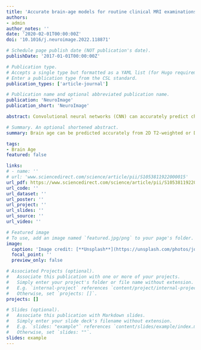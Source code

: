 ```yaml
---
title: 'Accurate brain‐age models for routine clinical MRI examinations'
authors:
- admin
author_notes: ''
date: '2020-02-01T00:00:00Z'
doi: '10.1016/j.neuroimage.2022.118871'

# Schedule page publish date (NOT publication's date).
publishDate: '2017-01-01T00:00:00Z'

# Publication type.
# Accepts a single type but formatted as a YAML list (for Hugo requirements).
# Enter a publication type from the CSL standard.
publication_types: ['article-journal']

# Publication name and optional abbreviated publication name.
publication: 'NeuroImage'
publication_short: 'NeuroImage'

abstract: Convolutional neural networks (CNN) can accurately predict chronological age in healthy individuals from structural MRI brain scans. Potentially, these models could be applied during routine clinical examinations to detect deviations from healthy ageing, including early-stage neurodegeneration. This could have important implications for patient care, drug development, and optimising MRI data collection. However, existing brain-age models are typically optimised for scans which are not part of routine examinations (e.g., volumetric T1-weighted scans), generalise poorly (e.g., to data from different scanner vendors and hospitals etc.), or rely on computationally expensive pre-processing steps which limit real-time clinical utility. Here, we sought to develop a brain-age framework suitable for use during routine clinical head MRI examinations. Using a deep learning-based neuroradiology report classifier, we generated a dataset of 23,302 ‘radiologically normal for age’ head MRI examinations from two large UK hospitals for model training and testing (age range = 18–95 years), and demonstrate fast (< 5 s), accurate (mean absolute error [MAE] < 4 years) age prediction from clinical-grade, minimally processed axial T2-weighted and axial diffusion-weighted scans, with generalisability between hospitals and scanner vendors (Δ MAE < 1 year). The clinical relevance of these brain-age predictions was tested using 228 patients whose MRIs were reported independently by neuroradiologists as showing atrophy ‘excessive for age’. These patients had systematically higher brain-predicted age than chronological age (mean predicted age difference = +5.89 years, 'radiologically normal for age' mean predicted age difference = +0.05 years, p < 0.0001). Our brain-age framework demonstrates feasibility for use as a screening tool during routine hospital examinations to automatically detect older-appearing brains in real-time, with relevance for clinical decision-making and optimising patient pathways.

# Summary. An optional shortened abstract.
summary: Brain age can be predicted accurately from 2D T2-weighted or DWI scans.

tags:
- Brain Age
featured: false

links:
# - name: ''
# url: 'www.sciencedirect.com/science/article/pii/S1053811922000015'
url_pdf: https://www.sciencedirect.com/science/article/pii/S1053811922000015/pdfft?md5=d7ba42a52534fbccde8af426e1ca2807&pid=1-s2.0-S1053811922000015-main.pdf
url_code: ''
url_dataset: ''
url_poster: ''
url_project: ''
url_slides: ''
url_source: ''
url_video: ''

# Featured image
# To use, add an image named `featured.jpg/png` to your page's folder. 
image:
  caption: 'Image credit: [**Unsplash**](https://unsplash.com/photos/jdD8gXaTZsc)'
  focal_point: ''
  preview_only: false

# Associated Projects (optional).
#   Associate this publication with one or more of your projects.
#   Simply enter your project's folder or file name without extension.
#   E.g. `internal-project` references `content/project/internal-project/index.md`.
#   Otherwise, set `projects: []`.
projects: []

# Slides (optional).
#   Associate this publication with Markdown slides.
#   Simply enter your slide deck's filename without extension.
#   E.g. `slides: "example"` references `content/slides/example/index.md`.
#   Otherwise, set `slides: ""`.
slides: example
---
```


<!-- {{% callout note %}}
Click the *Cite* button above to demo the feature to enable visitors to import publication metadata into their reference management software.
{{% /callout %}}

{{% callout note %}}
Click the *Slides* button above to demo Academic's Markdown slides feature.
{{% /callout %}}

Supplementary notes can be added here, including [code and math](https://sourcethemes.com/academic/docs/writing-markdown-latex/). -->
